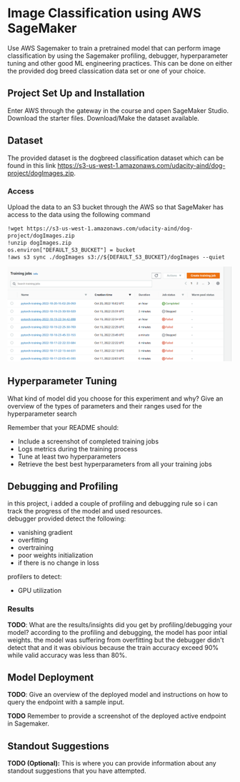 # Image Classification using AWS SageMaker

Use AWS Sagemaker to train a pretrained model that can perform image classification by using the Sagemaker profiling, debugger, hyperparameter tuning and other good ML engineering practices. This can be done on either the provided dog breed classication data set or one of your choice.

## Project Set Up and Installation
Enter AWS through the gateway in the course and open SageMaker Studio. 
Download the starter files.
Download/Make the dataset available. 

## Dataset
The provided dataset is the dogbreed classification dataset which can be found in this link https://s3-us-west-1.amazonaws.com/udacity-aind/dog-project/dogImages.zip.


### Access
Upload the data to an S3 bucket through the AWS so that SageMaker has access to the data using the following command
```
!wget https://s3-us-west-1.amazonaws.com/udacity-aind/dog-project/dogImages.zip
!unzip dogImages.zip 
os.environ["DEFAULT_S3_BUCKET"] = bucket
!aws s3 sync ./dogImages s3://${DEFAULT_S3_BUCKET}/dogImages --quiet
```
<img src='images\train-1.png'>

## Hyperparameter Tuning
What kind of model did you choose for this experiment and why? Give an overview of the types of parameters and their ranges used for the hyperparameter search

Remember that your README should:
- Include a screenshot of completed training jobs
- Logs metrics during the training process
- Tune at least two hyperparameters
- Retrieve the best best hyperparameters from all your training jobs

## Debugging and Profiling
in this project, i added a couple of profiling and debugging rule so i can track the progress of the model and used resources.<br>
debugger provided detect the following:
- vanishing gradient
- overfitting
- overtraining
- poor weights initialization
- if there is no change in loss

profilers to detect:
- GPU utilization

### Results
**TODO**: What are the results/insights did you get by profiling/debugging your model?
according to the profiling and debugging, the model has poor intial weights. the model was suffering from overfitting but the debugger didn't detect that and it was obivious because the train accuracy exceed 90% while valid accuracy was less than 80%. 

## Model Deployment
**TODO**: Give an overview of the deployed model and instructions on how to query the endpoint with a sample input.

**TODO** Remember to provide a screenshot of the deployed active endpoint in Sagemaker.

## Standout Suggestions
**TODO (Optional):** This is where you can provide information about any standout suggestions that you have attempted.
